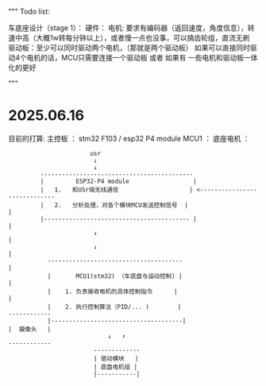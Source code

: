 
"""
 Todo list:

   车底座设计（stage 1）：
     硬件：
       电机: 要求有编码器（返回速度，角度信息），转速中高（大概1w转每分钟以上），或者慢一点也没事，可以搞齿轮组，直流无刷
       驱动板：至少可以同时驱动两个电机，（那就是两个驱动板） 如果可以直接同时驱动4个电机的话，MCU只需要连接一个驱动板
       或者 如果有 一些电机和驱动板一体化的更好
 
 """

 # 2025.06.16
 目前的打算:
  主控板   ： stm32 F103 / esp32 P4 module
  MCU1    ： 
  底座电机 ：

                           usr
                            ↓
                            ↓
             -------------------------------------------
             |         ESP32-P4 module                  |
             |   1.   和USr端无线通信                    | <-----------------------------
             |   2.   分析处理，对各个模块MCU发送控制信号  |                              |
             |----------------------------------------- |                              |
                            ↓                                                          |
                            ↓                                                          |
               --------------------------------------                                  |
               |       MCU1(stm32) （车底盘与运动控制) |                                 |
               |    1. 负责接收电机的具体控制指令      |                                  |
               |    2. 执行控制算法（PID/... )        |                            ------------
               |-------------------------------------|                            |  摄像头   |
                                ↓   ↑                                             ------------
                            -------------
                            | 驱动模块   |
                            | 底盘电机组 |
                            |-----------|
